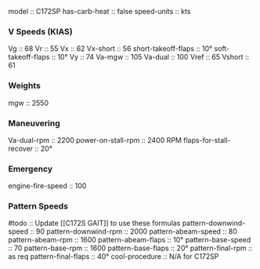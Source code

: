 model :: C172SP
has-carb-heat :: false
speed-units :: kts

### V Speeds (KIAS)
Vg :: 68
Vr :: 55
Vx :: 62
Vx-short :: 56
short-takeoff-flaps :: 10°
soft-takeoff-flaps :: 10°
Vy :: 74
Va-mgw :: 105
Va-dual :: 100
Vref :: 65
Vshort :: 61

### Weights
mgw :: 2550

### Maneuvering
Va-dual-rpm :: 2200
power-on-stall-rpm :: 2400 RPM
flaps-for-stall-recover :: 20°

### Emergency
engine-fire-speed :: 100

### Pattern Speeds
#todo :: Update [[C172S GAIT]] to use these formulas
pattern-downwind-speed :: 90
pattern-downwind-rpm :: 2000
pattern-abeam-speed :: 80
pattern-abeam-rpm :: 1600
pattern-abeam-flaps :: 10°
pattern-base-speed :: 70
pattern-base-rpm :: 1600
pattern-base-flaps :: 20°
pattern-final-rpm :: as req
pattern-final-flaps :: 40°
cool-procedure :: N/A for C172SP